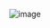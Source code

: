 ![image](https://user-images.githubusercontent.com/20998959/147889133-3ca6ef34-45a4-493c-bfc9-ac95c1331233.png)
